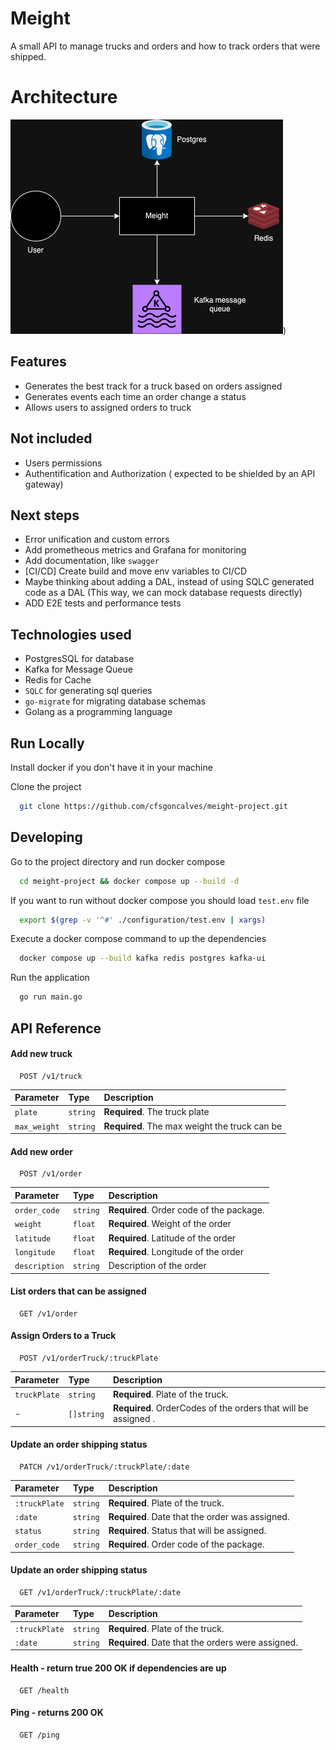 
# Meight

A small API to manage trucks and orders and how to track orders that were shipped.

# Architecture
![alt text](image-1.png))

## Features

- Generates the best track for a truck based on orders assigned
- Generates events each time an order change a status
- Allows users to assigned orders to truck

## Not included

- Users permissions
- Authentification and Authorization ( expected to be shielded by an API gateway)

## Next steps

- Error unification and custom errors
- Add prometheous metrics and Grafana for monitoring
- Add documentation, like `swagger`
- [CI/CD] Create build and move env variables to CI/CD
- Maybe thinking about adding a DAL, instead of using SQLC generated code as a DAL (This way, we can mock database requests directly)
- ADD E2E tests and performance tests

## Technologies used

- PostgresSQL for database
- Kafka for Message Queue
- Redis for Cache
- `SQLC` for generating sql queries
- `go-migrate` for migrating database schemas
- Golang as a programming language

## Run Locally

Install docker if you don't have it in your machine

Clone the project

```bash
  git clone https://github.com/cfsgoncalves/meight-project.git
```

## Developing 
Go to the project directory and run docker compose

```bash
  cd meight-project && docker compose up --build -d
```

If you want to run without docker compose you should load `test.env` file

```bash
  export $(grep -v '^#' ./configuration/test.env | xargs)
```

Execute a docker compose command to up the dependencies

```bash
  docker compose up --build kafka redis postgres kafka-ui
```

Run the application

```bash
  go run main.go
```

## API Reference

#### Add new truck

```http
  POST /v1/truck
```

| Parameter | Type     | Description                |
| :-------- | :------- | :------------------------- |
| `plate` | `string` | **Required**. The truck plate |
| `max_weight` | `string` | **Required**. The max weight the truck can be |

#### Add new order

```http
  POST /v1/order
```

| Parameter | Type     | Description                       |
| :-------- | :------- | :-------------------------------- |
| `order_code`      | `string` | **Required**. Order code of the package. |
| `weight`      | `float` | **Required**. Weight of the order |
| `latitude`      | `float` | **Required**. Latitude of the order |
| `longitude`      | `float` | **Required**. Longitude of the order |
| `description`      | `string` | Description of the order |

#### List orders that can be assigned

```http
  GET /v1/order
```

#### Assign Orders to a Truck

```http
  POST /v1/orderTruck/:truckPlate
```

| Parameter | Type     | Description                       |
| :-------- | :------- | :-------------------------------- |
| `truckPlate`      | `string` | **Required**. Plate of the truck. |
| -      | `[]string` | **Required**. OrderCodes of the orders that will be assigned . |

#### Update an order shipping status

```http
  PATCH /v1/orderTruck/:truckPlate/:date
```

| Parameter | Type     | Description                       |
| :-------- | :------- | :-------------------------------- |
| `:truckPlate`      | `string` | **Required**. Plate of the truck. |
| `:date`      | `string` | **Required**.  Date that the order was assigned. |
| `status`      | `string` | **Required**.  Status that will be assigned. |
| `order_code`      | `string` | **Required**. Order code of the package. |

#### Update an order shipping status

```http
  GET /v1/orderTruck/:truckPlate/:date
```

| Parameter | Type     | Description                       |
| :-------- | :------- | :-------------------------------- |
| `:truckPlate`      | `string` | **Required**. Plate of the truck. |
| `:date`      | `string` | **Required**.  Date that the orders were assigned. |

#### Health - return true 200 OK if dependencies are up

```http
  GET /health
```

#### Ping - returns 200 OK

```http
  GET /ping
```










